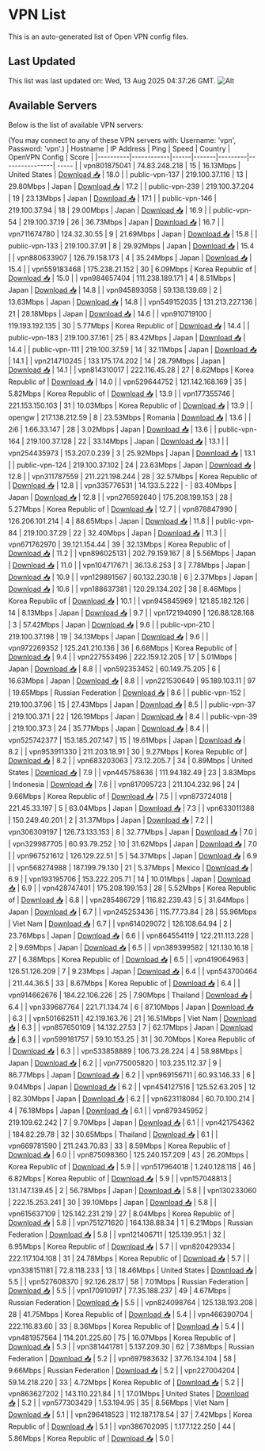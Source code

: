 # VPN List

This is an auto-generated list of Open VPN config files.

## Last Updated

This list was last updated on: Wed, 13 Aug 2025 04:37:26 GMT.
![Alt](https://repobeats.axiom.co/api/embed/186b98318ef1479477931607c1ad7d823f12451f.svg "Repobeats analytics image")

## Available Servers

Below is the list of available VPN servers:

(You may connect to any of these VPN servers with: Username: 'vpn', Password: 'vpn'.)
| Hostname | IP Address | Ping | Speed | Country | OpenVPN Config | Score |
|----------|------------|------|-------|---------|----------------| ----- |
| vpn801875041 | 74.83.248.218 | 15 | 16.13Mbps | United States | [Download 📥](./configs/server_0_US.ovpn) | 18.0 |
| public-vpn-137 | 219.100.37.116 | 13 | 29.80Mbps | Japan | [Download 📥](./configs/server_1_JP.ovpn) | 17.2 |
| public-vpn-239 | 219.100.37.204 | 19 | 23.13Mbps | Japan | [Download 📥](./configs/server_2_JP.ovpn) | 17.1 |
| public-vpn-146 | 219.100.37.94 | 18 | 29.00Mbps | Japan | [Download 📥](./configs/server_3_JP.ovpn) | 16.9 |
| public-vpn-54 | 219.100.37.19 | 26 | 36.73Mbps | Japan | [Download 📥](./configs/server_4_JP.ovpn) | 16.7 |
| vpn711674780 | 124.32.30.55 | 9 | 21.69Mbps | Japan | [Download 📥](./configs/server_5_JP.ovpn) | 15.8 |
| public-vpn-133 | 219.100.37.91 | 8 | 29.92Mbps | Japan | [Download 📥](./configs/server_6_JP.ovpn) | 15.4 |
| vpn880633907 | 126.79.158.173 | 4 | 35.24Mbps | Japan | [Download 📥](./configs/server_7_JP.ovpn) | 15.4 |
| vpn559183468 | 175.238.21.152 | 30 | 6.09Mbps | Korea Republic of | [Download 📥](./configs/server_8_KR.ovpn) | 15.0 |
| vpn984657404 | 111.238.189.171 | 4 | 8.51Mbps | Japan | [Download 📥](./configs/server_9_JP.ovpn) | 14.8 |
| vpn945893058 | 59.138.139.69 | 2 | 13.63Mbps | Japan | [Download 📥](./configs/server_10_JP.ovpn) | 14.8 |
| vpn549152035 | 131.213.227.136 | 21 | 28.18Mbps | Japan | [Download 📥](./configs/server_11_JP.ovpn) | 14.6 |
| vpn910719100 | 119.193.192.135 | 30 | 5.77Mbps | Korea Republic of | [Download 📥](./configs/server_12_KR.ovpn) | 14.4 |
| public-vpn-183 | 219.100.37.161 | 25 | 83.42Mbps | Japan | [Download 📥](./configs/server_13_JP.ovpn) | 14.4 |
| public-vpn-111 | 219.100.37.59 | 14 | 32.11Mbps | Japan | [Download 📥](./configs/server_14_JP.ovpn) | 14.1 |
| vpn214710245 | 133.175.174.202 | 14 | 28.79Mbps | Japan | [Download 📥](./configs/server_15_JP.ovpn) | 14.1 |
| vpn814310017 | 222.116.45.28 | 27 | 8.62Mbps | Korea Republic of | [Download 📥](./configs/server_16_KR.ovpn) | 14.0 |
| vpn529644752 | 121.142.168.169 | 35 | 5.82Mbps | Korea Republic of | [Download 📥](./configs/server_17_KR.ovpn) | 13.9 |
| vpn177355746 | 221.153.150.103 | 31 | 10.03Mbps | Korea Republic of | [Download 📥](./configs/server_18_KR.ovpn) | 13.9 |
| opengw | 217.138.212.59 | 8 | 23.53Mbps | Romania | [Download 📥](./configs/server_19_RO.ovpn) | 13.6 |
| 2i6 | 1.66.33.147 | 28 | 3.02Mbps | Japan | [Download 📥](./configs/server_20_JP.ovpn) | 13.6 |
| public-vpn-164 | 219.100.37.128 | 22 | 33.14Mbps | Japan | [Download 📥](./configs/server_21_JP.ovpn) | 13.1 |
| vpn254435973 | 153.207.0.239 | 3 | 25.92Mbps | Japan | [Download 📥](./configs/server_22_JP.ovpn) | 13.1 |
| public-vpn-124 | 219.100.37.102 | 24 | 23.63Mbps | Japan | [Download 📥](./configs/server_23_JP.ovpn) | 12.8 |
| vpn311787559 | 211.221.198.244 | 28 | 32.57Mbps | Korea Republic of | [Download 📥](./configs/server_24_KR.ovpn) | 12.8 |
| vpn335776531 | 14.133.5.222 | - | 83.40Mbps | Japan | [Download 📥](./configs/server_25_JP.ovpn) | 12.8 |
| vpn276592640 | 175.208.199.153 | 28 | 5.27Mbps | Korea Republic of | [Download 📥](./configs/server_26_KR.ovpn) | 12.7 |
| vpn878847990 | 126.206.101.214 | 4 | 88.65Mbps | Japan | [Download 📥](./configs/server_27_JP.ovpn) | 11.8 |
| public-vpn-84 | 219.100.37.29 | 22 | 32.40Mbps | Japan | [Download 📥](./configs/server_28_JP.ovpn) | 11.3 |
| vpn671762970 | 39.121.154.44 | 39 | 32.13Mbps | Korea Republic of | [Download 📥](./configs/server_29_KR.ovpn) | 11.2 |
| vpn896025131 | 202.79.159.167 | 8 | 5.56Mbps | Japan | [Download 📥](./configs/server_30_JP.ovpn) | 11.0 |
| vpn104717671 | 36.13.6.253 | 3 | 7.78Mbps | Japan | [Download 📥](./configs/server_31_JP.ovpn) | 10.9 |
| vpn129891567 | 60.132.230.18 | 6 | 2.37Mbps | Japan | [Download 📥](./configs/server_32_JP.ovpn) | 10.6 |
| vpn188637381 | 120.29.134.202 | 38 | 8.46Mbps | Korea Republic of | [Download 📥](./configs/server_33_KR.ovpn) | 10.1 |
| vpn945845969 | 121.85.182.126 | 14 | 8.13Mbps | Japan | [Download 📥](./configs/server_34_JP.ovpn) | 9.7 |
| vpn172194090 | 126.88.128.168 | 3 | 57.42Mbps | Japan | [Download 📥](./configs/server_35_JP.ovpn) | 9.6 |
| public-vpn-210 | 219.100.37.198 | 19 | 34.13Mbps | Japan | [Download 📥](./configs/server_36_JP.ovpn) | 9.6 |
| vpn972269352 | 125.241.210.136 | 36 | 6.68Mbps | Korea Republic of | [Download 📥](./configs/server_37_KR.ovpn) | 9.4 |
| vpn227553496 | 222.159.12.205 | 17 | 5.01Mbps | Japan | [Download 📥](./configs/server_38_JP.ovpn) | 8.8 |
| vpn592353452 | 60.149.75.205 | 6 | 16.63Mbps | Japan | [Download 📥](./configs/server_39_JP.ovpn) | 8.8 |
| vpn221530649 | 95.189.103.11 | 97 | 19.65Mbps | Russian Federation | [Download 📥](./configs/server_40_RU.ovpn) | 8.6 |
| public-vpn-152 | 219.100.37.96 | 15 | 27.43Mbps | Japan | [Download 📥](./configs/server_41_JP.ovpn) | 8.5 |
| public-vpn-37 | 219.100.37.1 | 22 | 126.19Mbps | Japan | [Download 📥](./configs/server_42_JP.ovpn) | 8.4 |
| public-vpn-39 | 219.100.37.3 | 24 | 35.77Mbps | Japan | [Download 📥](./configs/server_43_JP.ovpn) | 8.4 |
| vpn525742377 | 153.185.207.147 | 15 | 19.61Mbps | Japan | [Download 📥](./configs/server_44_JP.ovpn) | 8.2 |
| vpn953911330 | 211.203.18.91 | 30 | 9.27Mbps | Korea Republic of | [Download 📥](./configs/server_45_KR.ovpn) | 8.2 |
| vpn683203063 | 73.12.205.7 | 34 | 0.89Mbps | United States | [Download 📥](./configs/server_46_US.ovpn) | 7.9 |
| vpn445758636 | 111.94.182.49 | 23 | 3.83Mbps | Indonesia | [Download 📥](./configs/server_47_ID.ovpn) | 7.6 |
| vpn817095723 | 211.104.232.96 | 24 | 9.66Mbps | Korea Republic of | [Download 📥](./configs/server_48_KR.ovpn) | 7.5 |
| vpn873724018 | 221.45.33.197 | 5 | 63.04Mbps | Japan | [Download 📥](./configs/server_49_JP.ovpn) | 7.3 |
| vpn633011388 | 150.249.40.201 | 2 | 31.37Mbps | Japan | [Download 📥](./configs/server_50_JP.ovpn) | 7.2 |
| vpn306309197 | 126.73.133.153 | 8 | 32.77Mbps | Japan | [Download 📥](./configs/server_51_JP.ovpn) | 7.0 |
| vpn329987705 | 60.93.79.252 | 10 | 31.62Mbps | Japan | [Download 📥](./configs/server_52_JP.ovpn) | 7.0 |
| vpn967521612 | 126.129.22.51 | 5 | 54.37Mbps | Japan | [Download 📥](./configs/server_53_JP.ovpn) | 6.9 |
| vpn568274988 | 187.199.79.130 | 21 | 5.37Mbps | Mexico | [Download 📥](./configs/server_54_MX.ovpn) | 6.9 |
| vpn193195706 | 153.222.205.71 | 14 | 10.01Mbps | Japan | [Download 📥](./configs/server_55_JP.ovpn) | 6.9 |
| vpn428747401 | 175.208.199.153 | 28 | 5.52Mbps | Korea Republic of | [Download 📥](./configs/server_56_KR.ovpn) | 6.8 |
| vpn285486729 | 116.82.239.43 | 5 | 31.64Mbps | Japan | [Download 📥](./configs/server_57_JP.ovpn) | 6.7 |
| vpn245253436 | 115.77.73.84 | 28 | 55.96Mbps | Viet Nam | [Download 📥](./configs/server_58_VN.ovpn) | 6.7 |
| vpn614029072 | 126.108.64.94 | 2 | 23.76Mbps | Japan | [Download 📥](./configs/server_59_JP.ovpn) | 6.6 |
| vpn864554119 | 122.211.113.228 | 2 | 9.69Mbps | Japan | [Download 📥](./configs/server_60_JP.ovpn) | 6.5 |
| vpn389399582 | 121.130.16.18 | 27 | 6.38Mbps | Korea Republic of | [Download 📥](./configs/server_61_KR.ovpn) | 6.5 |
| vpn419064963 | 126.51.126.209 | 7 | 9.23Mbps | Japan | [Download 📥](./configs/server_62_JP.ovpn) | 6.4 |
| vpn543700464 | 211.44.36.5 | 33 | 8.67Mbps | Korea Republic of | [Download 📥](./configs/server_63_KR.ovpn) | 6.4 |
| vpn914662676 | 184.22.106.226 | 25 | 7.90Mbps | Thailand | [Download 📥](./configs/server_64_TH.ovpn) | 6.4 |
| vpn339687764 | 221.71.134.74 | 6 | 87.10Mbps | Japan | [Download 📥](./configs/server_65_JP.ovpn) | 6.3 |
| vpn501662511 | 42.119.163.76 | 21 | 16.51Mbps | Viet Nam | [Download 📥](./configs/server_66_VN.ovpn) | 6.3 |
| vpn857650109 | 14.132.27.53 | 7 | 62.17Mbps | Japan | [Download 📥](./configs/server_67_JP.ovpn) | 6.3 |
| vpn599181757 | 59.10.153.25 | 31 | 30.70Mbps | Korea Republic of | [Download 📥](./configs/server_68_KR.ovpn) | 6.3 |
| vpn533858889 | 106.73.28.224 | 4 | 58.98Mbps | Japan | [Download 📥](./configs/server_69_JP.ovpn) | 6.2 |
| vpn775005820 | 103.235.112.37 | 9 | 86.77Mbps | Japan | [Download 📥](./configs/server_70_JP.ovpn) | 6.2 |
| vpn969156711 | 60.93.146.33 | 6 | 9.04Mbps | Japan | [Download 📥](./configs/server_71_JP.ovpn) | 6.2 |
| vpn454127516 | 125.52.63.205 | 12 | 82.30Mbps | Japan | [Download 📥](./configs/server_72_JP.ovpn) | 6.2 |
| vpn623118084 | 60.70.100.214 | 4 | 76.18Mbps | Japan | [Download 📥](./configs/server_73_JP.ovpn) | 6.1 |
| vpn879345952 | 219.109.62.242 | 7 | 9.70Mbps | Japan | [Download 📥](./configs/server_74_JP.ovpn) | 6.1 |
| vpn421754362 | 184.82.29.78 | 32 | 30.65Mbps | Thailand | [Download 📥](./configs/server_75_TH.ovpn) | 6.1 |
| vpn669781590 | 211.243.70.83 | 33 | 8.59Mbps | Korea Republic of | [Download 📥](./configs/server_76_KR.ovpn) | 6.0 |
| vpn875098360 | 125.240.157.209 | 43 | 26.20Mbps | Korea Republic of | [Download 📥](./configs/server_77_KR.ovpn) | 5.9 |
| vpn517964018 | 1.240.128.118 | 46 | 6.82Mbps | Korea Republic of | [Download 📥](./configs/server_78_KR.ovpn) | 5.9 |
| vpn157048813 | 131.147.139.45 | 2 | 56.78Mbps | Japan | [Download 📥](./configs/server_79_JP.ovpn) | 5.8 |
| vpn130233060 | 222.15.253.241 | 30 | 39.10Mbps | Japan | [Download 📥](./configs/server_80_JP.ovpn) | 5.8 |
| vpn615637109 | 125.142.231.219 | 27 | 8.04Mbps | Korea Republic of | [Download 📥](./configs/server_81_KR.ovpn) | 5.8 |
| vpn751271620 | 164.138.88.34 | 1 | 6.21Mbps | Russian Federation | [Download 📥](./configs/server_82_RU.ovpn) | 5.8 |
| vpn121406711 | 125.139.95.1 | 32 | 6.95Mbps | Korea Republic of | [Download 📥](./configs/server_83_KR.ovpn) | 5.7 |
| vpn820429334 | 222.117.104.108 | 31 | 24.78Mbps | Korea Republic of | [Download 📥](./configs/server_84_KR.ovpn) | 5.7 |
| vpn338151181 | 72.8.118.233 | 13 | 18.46Mbps | United States | [Download 📥](./configs/server_85_US.ovpn) | 5.5 |
| vpn527608370 | 92.126.28.17 | 58 | 7.01Mbps | Russian Federation | [Download 📥](./configs/server_86_RU.ovpn) | 5.5 |
| vpn170910917 | 77.35.188.237 | 49 | 4.67Mbps | Russian Federation | [Download 📥](./configs/server_87_RU.ovpn) | 5.5 |
| vpn824098764 | 125.138.193.208 | 28 | 41.75Mbps | Korea Republic of | [Download 📥](./configs/server_88_KR.ovpn) | 5.4 |
| vpn466390704 | 222.116.83.60 | 33 | 8.36Mbps | Korea Republic of | [Download 📥](./configs/server_89_KR.ovpn) | 5.4 |
| vpn481957564 | 114.201.225.60 | 75 | 16.07Mbps | Korea Republic of | [Download 📥](./configs/server_90_KR.ovpn) | 5.3 |
| vpn381441781 | 5.137.209.30 | 62 | 7.38Mbps | Russian Federation | [Download 📥](./configs/server_91_RU.ovpn) | 5.2 |
| vpn697983632 | 37.76.134.104 | 58 | 9.66Mbps | Russian Federation | [Download 📥](./configs/server_92_RU.ovpn) | 5.2 |
| vpn227004204 | 59.14.218.220 | 33 | 4.72Mbps | Korea Republic of | [Download 📥](./configs/server_93_KR.ovpn) | 5.2 |
| vpn863627202 | 143.110.221.84 | 1 | 17.01Mbps | United States | [Download 📥](./configs/server_94_US.ovpn) | 5.2 |
| vpn577303429 | 1.53.194.95 | 35 | 8.56Mbps | Viet Nam | [Download 📥](./configs/server_95_VN.ovpn) | 5.1 |
| vpn296418523 | 112.187.178.54 | 37 | 7.42Mbps | Korea Republic of | [Download 📥](./configs/server_96_KR.ovpn) | 5.1 |
| vpn386702095 | 1.177.122.250 | 44 | 5.86Mbps | Korea Republic of | [Download 📥](./configs/server_97_KR.ovpn) | 5.0 |
